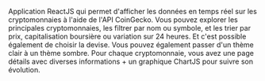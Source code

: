 Application ReactJS qui permet d'afficher les données en temps réel sur les cryptomonnaies à l'aide de l'API CoinGecko.
Vous pouvez explorer les principales cryptomonnaies, les filtrer par nom ou symbole, et les trier par prix, capitalisation boursière ou variation sur 24 heures. Et c'est possible également de choisir la devise.
Vous pouvez également passer d'un thème clair à un thème sombre.
Pour chaque cryptomonnaie, vous avez une page détails avec diverses informations + un graphique ChartJS pour suivre son évolution.

